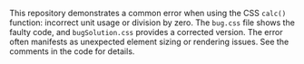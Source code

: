 This repository demonstrates a common error when using the CSS `calc()` function: incorrect unit usage or division by zero.  The `bug.css` file shows the faulty code, and `bugSolution.css` provides a corrected version. The error often manifests as unexpected element sizing or rendering issues.  See the comments in the code for details.